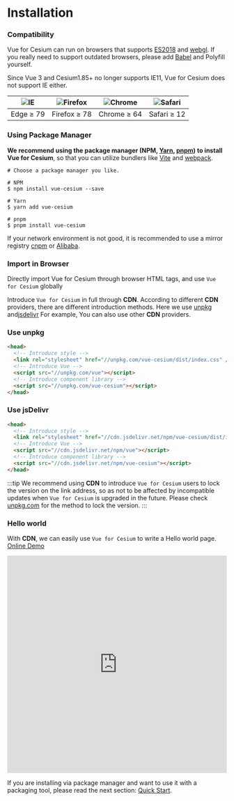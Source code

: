 <!--
 * @Author: zouyaoji@https://github.com/zouyaoji
 * @Date: 2021-04-06 09:21:03
 * @LastEditTime: 2022-12-08 22:02:56
 * @LastEditors: zouyaoji
 * @Description:
 * @FilePath: \vue-cesium@next\website\docs\en-US\installation.md
-->

# Installation

### Compatibility

Vue for Cesium can run on browsers that supports [ES2018](https://caniuse.com/?feats=mdn-javascript_builtins_regexp_dotall,mdn-javascript_builtins_regexp_lookbehind_assertion,mdn-javascript_builtins_regexp_named_capture_groups,mdn-javascript_builtins_regexp_property_escapes,mdn-javascript_builtins_symbol_asynciterator,mdn-javascript_functions_method_definitions_async_generator_methods,mdn-javascript_grammar_template_literals_template_literal_revision,mdn-javascript_operators_destructuring_rest_in_objects,mdn-javascript_operators_spread_spread_in_destructuring,promise-finally) and [webgl](https://caniuse.com/webgl).
If you really need to support outdated browsers, please add [Babel](https://babeljs.io/) and Polyfill yourself.

Since Vue 3 and Cesium1.85+ no longer supports IE11, Vue for Cesium does not support IE either.

| ![IE](https://unpkg.com/@browser-logos/edge/edge_32x32.png) | ![Firefox](https://unpkg.com/@browser-logos/firefox/firefox_32x32.png) | ![Chrome](https://unpkg.com/@browser-logos/chrome/chrome_32x32.png) | ![Safari](https://unpkg.com/@browser-logos/safari/safari_32x32.png) |
| ----------------------------------------------------------- | ---------------------------------------------------------------------- | ------------------------------------------------------------------- | ------------------------------------------------------------------- |
| Edge ≥ 79                                                   | Firefox ≥ 78                                                           | Chrome ≥ 64                                                         | Safari ≥ 12                                                         |

### Using Package Manager

**We recommend using the package manager (NPM, [Yarn](https://classic.yarnpkg.com/lang/en/), [pnpm](https://pnpm.io/)) to install Vue for Cesium**,
so that you can utilize bundlers like [Vite](https://vitejs.dev) and
[webpack](https://webpack.js.org/).

```shell
# Choose a package manager you like.

# NPM
$ npm install vue-cesium --save

# Yarn
$ yarn add vue-cesium

# pnpm
$ pnpm install vue-cesium
```

If your network environment is not good, it is recommended to use a mirror registry [cnpm](https://github.com/cnpm/cnpm) or [Alibaba](https://registry.npmmirror.com/).

### Import in Browser

Directly import Vue for Cesium through browser HTML tags, and use `Vue for Cesium` globally

Introduce `Vue for Cesium` in full through **CDN**. According to different **CDN**
providers, there are different introduction methods. Here we use
[unpkg](https://unpkg.com) and[jsdelivr](https://jsdelivr.com) For example,
You can also use other **CDN** providers.

### Use unpkg

```html
<head>
  <!-- Introduce style -->
  <link rel="stylesheet" href="//unpkg.com/vue-cesium/dist/index.css" />
  <!-- Introduce Vue -->
  <script src="//unpkg.com/vue"></script>
  <!-- Introduce component library -->
  <script src="//unpkg.com/vue-cesium"></script>
</head>
```

### Use jsDelivr

```html
<head>
  <!-- Introduce style -->
  <link rel="stylesheet" href="//cdn.jsdelivr.net/npm/vue-cesium/dist/index.css" />
  <!-- Introduce Vue -->
  <script src="//cdn.jsdelivr.net/npm/vue"></script>
  <!-- Introduce component library -->
  <script src="//cdn.jsdelivr.net/npm/vue-cesium"></script>
</head>
```

:::tip
We recommend using **CDN** to introduce `Vue for Cesium` users to lock the version
on the link address, so as not to be affected by incompatible updates when `Vue for Cesium`
is upgraded in the future. Please check [unpkg.com](https://unpkg.com) for
the method to lock the version.
:::

### Hello world

With **CDN**, we can easily use `Vue for Cesium` to
write a Hello world page. [Online Demo](https://codepen.io/zouyaoji/pen/bGBOyJM)

<iframe height="500" style="width: 100%;" scrolling="no" title="Vue for Cesium Demo" src="https://codepen.io/zouyaoji/embed/bGBOyJM?height=265&theme-id=light&default-tab=html,result" frameborder="no" loading="lazy" allowtransparency="true" allowfullscreen="true">
  See the Pen <a href='https://codepen.io/zouyaoji/pen/bGBOyJM'>Vue for Cesium Demo</a> by zouyaoji
  (<a href='https://codepen.io/zouyaoji'>@zouyaoji</a>) on <a href='https://codepen.io'>CodePen</a>.
</iframe>

If you are installing via package manager and want to use it with
a packaging tool, please read the
next section: [Quick Start](./#/en-US/component/quickstart).
